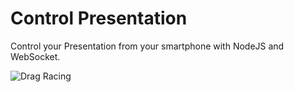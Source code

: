 # Control Presentation

Control your Presentation from your smartphone with NodeJS and WebSocket.

![Drag Racing](https://github.com/rokity/ControlPresentation/raw/master/localhost_8080_(Galaxy%20S5).png)
